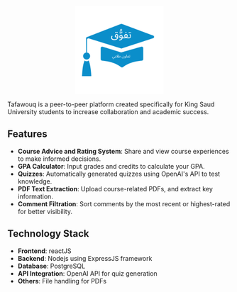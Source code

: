 <p align="center">
  <img src="mainLogo.svg" alt="Project Logo" width="200" align="center">
</p>
Tafawouq is a peer-to-peer platform created specifically for King Saud University students to increase collaboration and academic success.

## Features
- **Course Advice and Rating System**: Share and view course experiences to make informed decisions.
- **GPA Calculator**: Input grades and credits to calculate your GPA.
- **Quizzes**: Automatically generated quizzes using OpenAI's API to test knowledge.
- **PDF Text Extraction**: Upload course-related PDFs, and extract key information.
- **Comment Filtration**: Sort comments by the most recent or highest-rated for better visibility.

## Technology Stack
- **Frontend**: reactJS
- **Backend**: Nodejs using ExpressJS framework
- **Database**: PostgreSQL
- **API Integration**: OpenAI API for quiz generation
- **Others**: File handling for PDFs
